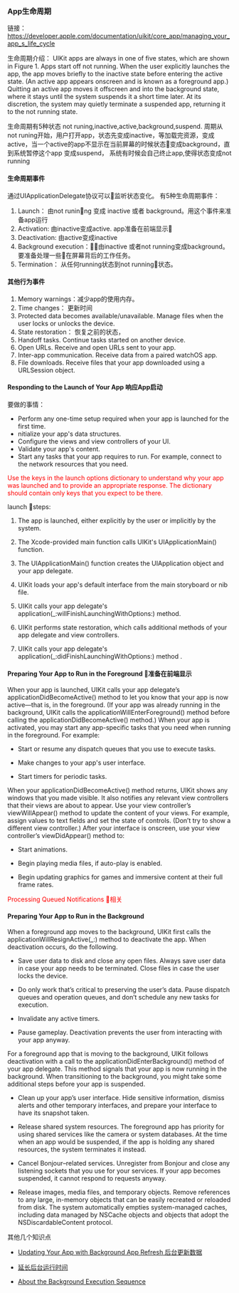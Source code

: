 ### App生命周期

链接：https://developer.apple.com/documentation/uikit/core_app/managing_your_app_s_life_cycle

生命周期介绍：
UIKit apps are always in one of five states, which are shown in Figure 1. Apps start off not running. When the user explicitly launches the app, the app moves briefly to the inactive state before entering the active state. (An active app appears onscreen and is known as a foreground app.) Quitting an active app moves it offscreen and into the background state, where it stays until the system suspends it a short time later. At its discretion, the system may quietly terminate a suspended app, returning it to the not running state.

生命周期有5种状态 not runing,inactive,active,background,suspend. 周期从not runing开始，用户打开app，状态先变成inactive，等加载完资源，变成active，当一个active的app不显示在当前屏幕的时候状态变成background，直到系统暂停这个app 变成suspend， 系统有时候会自己终止app,使得状态变成not running

#### 生命周期事件
通过UIApplicationDelegate协议可以监听状态变化。
有5种生命周期事件：
1. Launch： 由not runinng 变成 inactive 或者 background。用这个事件来准备app运行
2. Activation: 由inactive变成active. app准备在前端显示
3. Deactivation: 由active变成inactive
4. Background execution：由inactive 或者not running变成background。要准备处理一些在屏幕背后的工作任务。
5. Termination： 从任何running状态到not running状态。

#### 其他行为事件
1. Memory warnings：减少app的使用内存。
2. Time changes： 更新时间
3. Protected data becomes available/unavailable. Manage files when the user locks or unlocks the device.
4. State restoration： 恢复之前的状态，
5. Handoff tasks. Continue tasks started on another device.
6. Open URLs. Receive and open URLs sent to your app.
7. Inter-app communication. Receive data from a paired watchOS app.
8. File downloads. Receive files that your app downloaded using a URLSession object.

#### Responding to the Launch of Your App 响应App启动
要做的事情：
* Perform any one-time setup required when your app is launched for the first time.
* nitialize your app's data structures.
* Configure the views and view controllers of your UI.
* Validate your app's content.
* Start any tasks that your app requires to run. For example, connect to the network resources that you need.

<font color="red">Use the keys in the launch options dictionary to understand why your app was launched and to provide an appropriate response. The dictionary should contain only keys that you expect to be there.</font>

launch steps:
1. The app is launched, either explicitly by the user or implicitly by the system.

2. The Xcode-provided main function calls UIKit's UIApplicationMain() function.

3. The UIApplicationMain() function creates the UIApplication object and your app delegate.

4. UIKit loads your app's default interface from the main storyboard or nib file.

5. UIKit calls your app delegate's application(_:willFinishLaunchingWithOptions:) method.

6. UIKit performs state restoration, which calls additional methods of your app delegate and view controllers.

7. UIKit calls your app delegate's application(_:didFinishLaunchingWithOptions:) method .

#### Preparing Your App to Run in the Foreground 准备在前端显示

When your app is launched, UIKit calls your app delegate’s applicationDidBecomeActive() method to let you know that your app is now active—that is, in the foreground. (If your app was already running in the background, UIKit calls the applicationWillEnterForeground() method before calling the applicationDidBecomeActive() method.) When your app is activated, you may start any app-specific tasks that you need when running in the foreground. For example:

* Start or resume any dispatch queues that you use to execute tasks.

* Make changes to your app's user interface.

* Start timers for periodic tasks.

When your applicationDidBecomeActive() method returns, UIKit shows any windows that you made visible. It also notifies any relevant view controllers that their views are about to appear. Use your view controller’s viewWillAppear() method to update the content of your views. For example, assign values to text fields and set the state of controls. (Don’t try to show a different view controller.) After your interface is onscreen, use your view controller’s viewDidAppear() method to:

* Start animations.

* Begin playing media files, if auto-play is enabled.

* Begin updating graphics for games and immersive content at their full frame rates.

<font color="red">Processing Queued Notifications 相关</font>

#### Preparing Your App to Run in the Background

When a foreground app moves to the background, UIKit first calls the applicationWillResignActive(_:) method to deactivate the app. When deactivation occurs, do the following.

* Save user data to disk and close any open files. Always save user data in case your app needs to be terminated. Close files in case the user locks the device.

* Do only work that’s critical to preserving the user’s data. Pause dispatch queues and operation queues, and don’t schedule any new tasks for execution.

* Invalidate any active timers.

* Pause gameplay. Deactivation prevents the user from interacting with your app anyway.

For a foreground app that is moving to the background, UIKit follows deactivation with a call to the applicationDidEnterBackground() method of your app delegate. This method signals that your app is now running in the background. When transitioning to the background, you might take some additional steps before your app is suspended.

* Clean up your app’s user interface. Hide sensitive information, dismiss alerts and other temporary interfaces, and prepare your interface to have its snapshot taken.

* Release shared system resources. The foreground app has priority for using shared services like the camera or system databases. At the time when an app would be suspended, if the app is holding any shared resources, the system terminates it instead.

* Cancel Bonjour–related services. Unregister from Bonjour and close any listening sockets that you use for your services. If your app becomes suspended, it cannot respond to requests anyway.

* Release images, media files, and temporary objects. Remove references to any large, in-memory objects that can be easily recreated or reloaded from disk. The system automatically empties system-managed caches, including data managed by NSCache objects and objects that adopt the NSDiscardableContent protocol.

其他几个知识点
* [Updating Your App with Background App Refresh 后台更新数据](https://developer.apple.com/documentation/uikit/core_app/managing_your_app_s_life_cycle/preparing_your_app_to_run_in_the_background/updating_your_app_with_background_app_refresh)

* [延长后台运行时间](https://developer.apple.com/documentation/uikit/core_app/managing_your_app_s_life_cycle/preparing_your_app_to_run_in_the_background/extending_your_app_s_background_execution_time)

* [About the Background Execution Sequence](https://developer.apple.com/documentation/uikit/core_app/managing_your_app_s_life_cycle/preparing_your_app_to_run_in_the_background/about_the_background_execution_sequence)